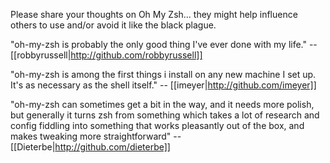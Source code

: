 Please share your thoughts on Oh My Zsh... they might help influence others to use and/or avoid it like the black plague.


 "oh-my-zsh is probably the only good thing I've ever done with my life." -- [[robbyrussell|http://github.com/robbyrussell]]

"oh-my-zsh is among the first things i install on any new machine I set up. It's as necessary as the shell itself." -- [[imeyer|http://github.com/imeyer]]

"oh-my-zsh can sometimes get a bit in the way, and it needs more polish, but generally it turns zsh from something which takes a lot of research and config fiddling into something that works pleasantly out of the box, and makes tweaking more straightforward"  -- [[Dieterbe|http://github.com/dieterbe]]

